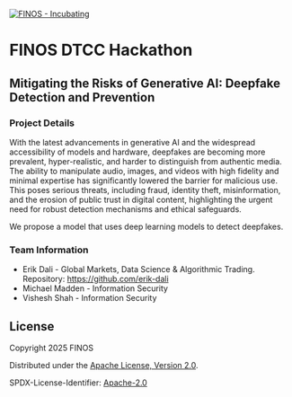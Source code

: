 [![FINOS - Incubating](https://cdn.jsdelivr.net/gh/finos/contrib-toolbox@master/images/badge-incubating.svg)](https://finosfoundation.atlassian.net/wiki/display/FINOS/Incubating)

# FINOS DTCC Hackathon 


## Mitigating the Risks of Generative AI: Deepfake Detection and Prevention


### Project Details
With the latest advancements in generative AI and the widespread accessibility of models and
hardware, deepfakes are becoming more prevalent, hyper-realistic, and harder to distinguish from
authentic media. The ability to manipulate audio, images, and videos with high fidelity and minimal
expertise has significantly lowered the barrier for malicious use. This poses serious threats,
including fraud, identity theft, misinformation, and the erosion of public trust in digital content,
highlighting the urgent need for robust detection mechanisms and ethical safeguards.

We propose a model that uses deep learning models to detect deepfakes.

### Team Information
* Erik Dali - Global Markets, Data Science & Algorithmic Trading. Repository: https://github.com/erik-dali
* Michael Madden - Information Security
* Vishesh Shah - Information Security


## License

Copyright 2025 FINOS

Distributed under the [Apache License, Version 2.0](http://www.apache.org/licenses/LICENSE-2.0).

SPDX-License-Identifier: [Apache-2.0](https://spdx.org/licenses/Apache-2.0)








